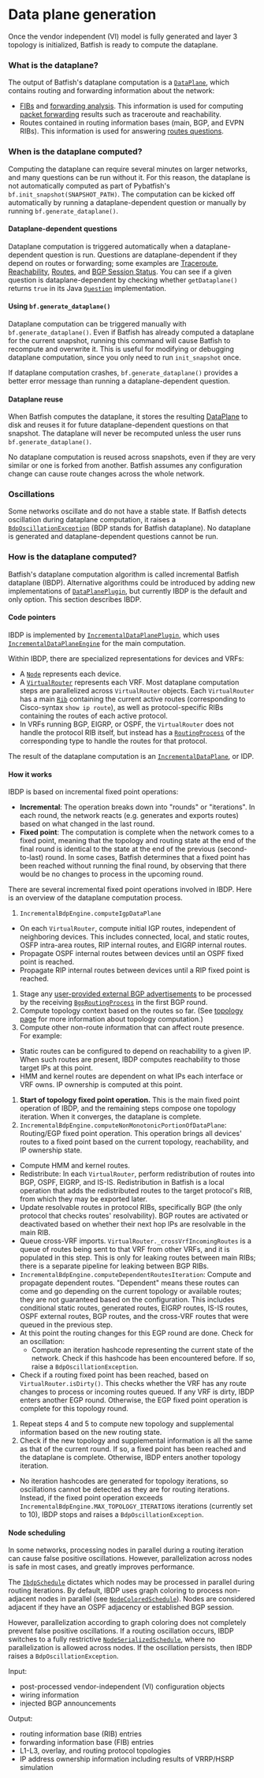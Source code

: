 # Data plane generation
Once the vendor independent (VI) model is fully generated and layer 3 topology is initialized, Batfish is ready to compute the dataplane.

### What is the dataplane?
The output of Batfish's dataplane computation is a [`DataPlane`](https://github.com/batfish/batfish/blob/master/projects/batfish-common-protocol/src/main/java/org/batfish/datamodel/DataPlane.java), which contains routing and forwarding information about the network:
* [FIBs](https://github.com/batfish/batfish/blob/master/projects/batfish-common-protocol/src/main/java/org/batfish/datamodel/Fib.java) and [forwarding analysis](https://github.com/batfish/batfish/blob/master/projects/batfish-common-protocol/src/main/java/org/batfish/datamodel/ForwardingAnalysis.java). This information is used for computing [packet forwarding](https://pybatfish.readthedocs.io/en/latest/notebooks/forwarding.html) results such as traceroute and reachability.
* Routes contained in routing information bases (main, BGP, and EVPN RIBs). This information is used for answering [routes questions](https://pybatfish.readthedocs.io/en/latest/notebooks/routingTables.html).

### When is the dataplane computed?
Computing the dataplane can require several minutes on larger networks, and many questions can be run without it. For this reason, the dataplane is not automatically computed as part of Pybatfish's `bf.init_snapshot(SNAPSHOT_PATH)`. The computation can be kicked off automatically by running a dataplane-dependent question or manually by running `bf.generate_dataplane()`.

#### Dataplane-dependent questions
Dataplane computation is triggered automatically when a dataplane-dependent question is run. Questions are dataplane-dependent if they depend on routes or forwarding; some examples are [Traceroute](https://pybatfish.readthedocs.io/en/latest/notebooks/forwarding.html#Traceroute), [Reachability](https://pybatfish.readthedocs.io/en/latest/notebooks/forwarding.html#Reachability), [Routes](https://pybatfish.readthedocs.io/en/latest/notebooks/routingTables.html#Routes), and [BGP Session Status](https://pybatfish.readthedocs.io/en/latest/notebooks/routingProtocols.html#BGP-Session-Status). You can see if a given question is dataplane-dependent by checking whether `getDataplane()` returns `true` in its Java [`Question`](https://github.com/batfish/batfish/blob/master/projects/batfish-common-protocol/src/main/java/org/batfish/datamodel/questions/Question.java) implementation.

#### Using `bf.generate_dataplane()`
Dataplane computation can be triggered manually with `bf.generate_dataplane()`. Even if Batfish has already computed a dataplane for the current snapshot, running this command will cause Batfish to recompute and overwrite it. This is useful for modifying or debugging dataplane computation, since you only need to run `init_snapshot` once.

If dataplane computation crashes, `bf.generate_dataplane()` provides a better error message than running a dataplane-dependent question.

#### Dataplane reuse
When Batfish computes the dataplane, it stores the resulting [DataPlane](https://github.com/batfish/batfish/blob/master/projects/batfish-common-protocol/src/main/java/org/batfish/datamodel/DataPlane.java) to disk and reuses it for future dataplane-dependent questions on that snapshot. The dataplane will never be recomputed unless the user runs `bf.generate_dataplane()`.

No dataplane computation is reused across snapshots, even if they are very similar or one is forked from another. Batfish assumes any configuration change can cause route changes across the whole network.

### Oscillations
Some networks oscillate and do not have a stable state. If Batfish detects oscillation during dataplane computation, it raises a [`BdpOscillationException`](https://github.com/batfish/batfish/blob/master/projects/batfish-common-protocol/src/main/java/org/batfish/common/BdpOscillationException.java) (BDP stands for Batfish dataplane). No dataplane is generated and dataplane-dependent questions cannot be run.

### How is the dataplane computed?
Batfish's dataplane computation algorithm is called incremental Batfish dataplane (IBDP). Alternative algorithms could be introduced by adding new implementations of [`DataPlanePlugin`](https://github.com/batfish/batfish/blob/master/projects/batfish-common-protocol/src/main/java/org/batfish/common/plugin/DataPlanePlugin.java), but currently IBDP is the default and only option. This section describes IBDP.

#### Code pointers
IBDP is implemented by [`IncrementalDataPlanePlugin`](https://github.com/batfish/batfish/blob/master/projects/batfish/src/main/java/org/batfish/dataplane/ibdp/IncrementalDataPlanePlugin.java), which uses [`IncrementalDataPlaneEngine`](https://github.com/batfish/batfish/blob/master/projects/batfish/src/main/java/org/batfish/dataplane/ibdp/IncrementalBdpEngine.java) for the main computation.

Within IBDP, there are specialized representations for devices and VRFs:
* A [`Node`](https://github.com/batfish/batfish/blob/master/projects/batfish/src/main/java/org/batfish/dataplane/ibdp/Node.java) represents each device.
* A [`VirtualRouter`](https://github.com/batfish/batfish/blob/master/projects/batfish/src/main/java/org/batfish/dataplane/ibdp/VirtualRouter.java) represents each VRF. Most dataplane computation steps are parallelized across `VirtualRouter` objects. Each `VirtualRouter` has a main [`Rib`](https://github.com/batfish/batfish/blob/master/projects/batfish/src/main/java/org/batfish/dataplane/rib/Rib.java) containing the current active routes (corresponding to Cisco-syntax `show ip route`), as well as protocol-specific RIBs containing the routes of each active protocol.
* In VRFs running BGP, EIGRP, or OSPF, the `VirtualRouter` does not handle the protocol RIB itself, but instead has a [`RoutingProcess`](https://github.com/batfish/batfish/blob/master/projects/batfish/src/main/java/org/batfish/dataplane/ibdp/RoutingProcess.java) of the corresponding type to handle the routes for that protocol.

The result of the dataplane computation is an [`IncrementalDataPlane`](https://github.com/batfish/batfish/blob/master/projects/batfish/src/main/java/org/batfish/dataplane/ibdp/IncrementalDataPlane.java), or IDP.

#### How it works
IBDP is based on incremental fixed point operations:
* **Incremental**: The operation breaks down into "rounds" or "iterations". In each round, the network reacts (e.g. generates and exports routes) based on what changed in the last round.
* **Fixed point**: The computation is complete when the network comes to a fixed point, meaning that the topology and routing state at the end of the final round is identical to the state at the end of the previous (second-to-last) round. In some cases, Batfish determines that a fixed point has been reached without running the final round, by observing that there would be no changes to process in the upcoming round.

There are several incremental fixed point operations involved in IBDP. Here is an overview of the dataplane computation process.
1. `IncrementalBdpEngine.computeIgpDataPlane`
  * On each `VirtualRouter`, compute initial IGP routes, independent of neighboring devices. This includes connected, local, and static routes, OSFP intra-area routes, RIP internal routes, and EIGRP internal routes.
  * Propagate OSPF internal routes between devices until an OSPF fixed point is reached.
  * Propagate RIP internal routes between devices until a RIP fixed point is reached.
1. Stage any [user-provided external BGP advertisements](https://pybatfish.readthedocs.io/en/latest/formats.html?highlight=external%20advertisements#external-bgp-announcements) to be processed by the receiving [`BgpRoutingProcess`](https://github.com/batfish/batfish/blob/master/projects/batfish/src/main/java/org/batfish/dataplane/ibdp/BgpRoutingProcess.java) in the first BGP round.
1. Compute topology context based on the routes so far. (See [topology page](topology.md) for more information about topology computation.)
1. Compute other non-route information that can affect route presence. For example:
  * Static routes can be configured to depend on reachability to a given IP. When such routes are present, IBDP computes reachability to those target IPs at this point.
  * HMM and kernel routes are dependent on what IPs each interface or VRF owns. IP ownership is computed at this point.
1. **Start of topology fixed point operation.** This is the main fixed point operation of IBDP, and the remaining steps compose one topology iteration. When it converges, the dataplane is complete.
1. `IncrementalBdpEngine.computeNonMonotonicPortionOfDataPlane`: Routing/EGP fixed point operation. This operation brings all devices' routes to a fixed point based on the current topology, reachability, and IP ownership state.
  * Compute HMM and kernel routes.
  * Redistribute: In each `VirtualRouter`, perform redistribution of routes into BGP, OSPF, EIGRP, and IS-IS. Redistribution in Batfish is a local operation that adds the redistributed routes to the target protocol's RIB, from which they may be exported later.
  * Update resolvable routes in protocol RIBs, specifically BGP (the only protocol that checks routes' resolvability). BGP routes are activated or deactivated based on whether their next hop IPs are resolvable in the main RIB.
  * Queue cross-VRF imports. `VirtualRouter._crossVrfIncomingRoutes` is a queue of routes being sent to that VRF from other VRFs, and it is populated in this step. This is only for leaking routes between main RIBs; there is a separate pipeline for leaking between BGP RIBs.
  * `IncrementalBdpEngine.computeDependentRoutesIteration`: Compute and propagate dependent routes. "Dependent" means these routes can come and go depending on the current topology or available routes; they are not guaranteed based on the configuration. This includes conditional static routes, generated routes, EIGRP routes, IS-IS routes, OSPF external routes, BGP routes, and the cross-VRF routes that were queued in the previous step.
  * At this point the routing changes for this EGP round are done. Check for an oscillation:
    * Compute an iteration hashcode representing the current state of the network. Check if this hashcode has been encountered before. If so, raise a `BdpOscillationException`.
  * Check if a routing fixed point has been reached, based on `VirtualRouter.isDirty()`. This checks whether the VRF has any route changes to process or incoming routes queued. If any VRF is dirty, IBDP enters another EGP round. Otherwise, the EGP fixed point operation is complete for this topology round.
1. Repeat steps 4 and 5 to compute new topology and supplemental information based on the new routing state.
1. Check if the new topology and supplemental information is all the same as that of the current round. If so, a fixed point has been reached and the dataplane is complete. Otherwise, IBDP enters another topology iteration.
  * No iteration hashcodes are generated for topology iterations, so oscillations cannot be detected as they are for routing iterations. Instead, if the fixed point operation exceeds `IncrementalBdpEngine.MAX_TOPOLOGY_ITERATIONS` iterations (currently set to 10), IBDP stops and raises a `BdpOscillationException`.

#### Node scheduling
In some networks, processing nodes in parallel during a routing iteration can cause false positive oscillations. However, parallelization across nodes is safe in most cases, and greatly improves performance.

The [`IbdpSchedule`](https://github.com/batfish/batfish/blob/master/projects/batfish/src/main/java/org/batfish/dataplane/ibdp/schedule/IbdpSchedule.java) dictates which nodes may be processed in parallel during routing iterations. By default, IBDP uses graph coloring to process non-adjacent nodes in parallel (see [`NodeColoredSchedule`](https://github.com/batfish/batfish/blob/master/projects/batfish/src/main/java/org/batfish/dataplane/ibdp/schedule/NodeColoredSchedule.java)). Nodes are considered adjacent if they have an OSPF adjacency or established BGP session.

However, parallelization according to graph coloring does not completely prevent false positive oscillations. If a routing oscillation occurs, IBDP switches to a fully restrictive [`NodeSerializedSchedule`](https://github.com/batfish/batfish/blob/master/projects/batfish/src/main/java/org/batfish/dataplane/ibdp/schedule/NodeSerializedSchedule.java), where no parallelization is allowed across nodes. If the oscillation persists, then IBDP raises a `BdpOscillationException`.

Input:

* post-processed vendor-independent (VI) configuration objects
* wiring information
* injected BGP announcements

Output:

* routing information base (RIB) entries
* forwarding information base (FIB) entries
* L1-L3, overlay, and routing protocol topologies
* IP address ownership information including results of VRRP/HSRP simulation
